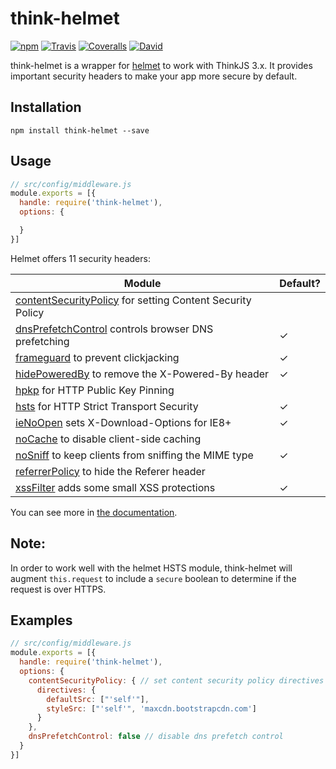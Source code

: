 # think-helmet

[![npm](https://img.shields.io/npm/v/think-helmet.svg?style=flat-square)]()
[![Travis](https://img.shields.io/travis/thinkjs/think-helmet.svg?style=flat-square)]()
[![Coveralls](https://img.shields.io/coveralls/thinkjs/think-helmet/master.svg?style=flat-square)]()
[![David](https://img.shields.io/david/thinkjs/think-helmet.svg?style=flat-square)]()

think-helmet is a wrapper for [helmet](https://github.com/helmetjs/helmet) to work with ThinkJS 3.x. It provides important security headers to make your app more secure by default.

## Installation

```
npm install think-helmet --save
```

## Usage

```js
// src/config/middleware.js
module.exports = [{
  handle: require('think-helmet'),
  options: {

  }
}]
```

Helmet offers 11 security headers:

| Module | Default? |
|---|---|
| [contentSecurityPolicy](https://helmetjs.github.io/docs/csp/) for setting Content Security Policy |  |
| [dnsPrefetchControl](https://helmetjs.github.io/docs/dns-prefetch-control) controls browser DNS prefetching | ✓ |
| [frameguard](https://helmetjs.github.io/docs/frameguard/) to prevent clickjacking | ✓ |
| [hidePoweredBy](https://helmetjs.github.io/docs/hide-powered-by) to remove the X-Powered-By header | ✓ |
| [hpkp](https://helmetjs.github.io/docs/hpkp/) for HTTP Public Key Pinning |  |
| [hsts](https://helmetjs.github.io/docs/hsts/) for HTTP Strict Transport Security | ✓ |
| [ieNoOpen](https://helmetjs.github.io/docs/ienoopen) sets X-Download-Options for IE8+ | ✓ |
| [noCache](https://helmetjs.github.io/docs/nocache/) to disable client-side caching |  |
| [noSniff](https://helmetjs.github.io/docs/dont-sniff-mimetype) to keep clients from sniffing the MIME type | ✓ |
| [referrerPolicy](https://helmetjs.github.io/docs/referrer-policy) to hide the Referer header |  |
| [xssFilter](https://helmetjs.github.io/docs/xss-filter) adds some small XSS protections | ✓ |

You can see more in [the documentation](https://helmetjs.github.io/docs/).

Note:
-----

In order to work well with the helmet HSTS module, think-helmet will augment
`this.request` to include a `secure` boolean to determine if the request
is over HTTPS.

## Examples

```js
// src/config/middleware.js
module.exports = [{
  handle: require('think-helmet'),
  options: {
    contentSecurityPolicy: { // set content security policy directives
      directives: {
        defaultSrc: ["'self'"],
        styleSrc: ["'self'", 'maxcdn.bootstrapcdn.com']
      }
    },
    dnsPrefetchControl: false // disable dns prefetch control
  }
}]
```